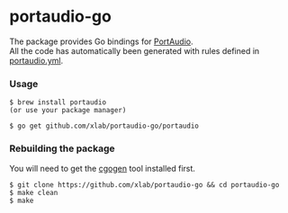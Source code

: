 portaudio-go
============

The package provides Go bindings for [PortAudio](http://www.portaudio.com). <br/>
All the code has automatically been generated with rules defined in [portaudio.yml](/portaudio.yml).

### Usage

```
$ brew install portaudio
(or use your package manager)

$ go get github.com/xlab/portaudio-go/portaudio
```

### Rebuilding the package

You will need to get the [cgogen](https://git.io/cgogen) tool installed first.

```
$ git clone https://github.com/xlab/portaudio-go && cd portaudio-go
$ make clean
$ make
```
